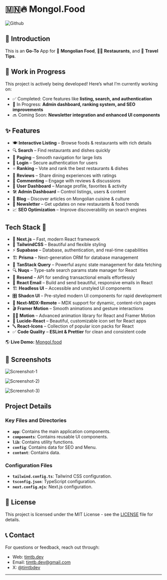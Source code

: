 # 🇲🇳🔥 Mongol.Food

![Github](https://github.com/user-attachments/assets/f38c9c6d-2c57-408f-9304-b7a2bc978ba5)

## 🚀 Introduction

This is an **Go-To** App for 🍲 **Mongolian Food**, 👨‍🍳 **Restaurants**, and 🧳 **Travel Tips**.

## 🚧 Work in Progress

This project is actively being developed! Here’s what I’m currently working on:

- ✅ Completed: Core features like **listing, search, and authentication**
- 🔄 In Progress: **Admin dashboard, ranking system, and SEO improvements**
- 🔜 Coming Soon: **Newsletter integration and enhanced UI components**

## ✨ Features

- 🍽️ **Interactive Listing** – Browse foods & restaurants with rich details
- 🔍 **Search** – Find restaurants and dishes quickly
- 📄 **Paging** – Smooth navigation for large lists
- 🔐 **Login** – Secure authentication for users
- ⭐ **Ranking** – Vote and rank the best restaurants & dishes
- 📝 **Reviews** – Share dining experiences with ratings
- 💬 **Commenting** – Engage with reviews & discussions
- 👤 **User Dashboard** – Manage profile, favorites & activity
- 🛠️ **Admin Dashboard** – Control listings, users & content
- 📝 **Blog** – Discover articles on Mongolian cuisine & culture
- 📩 **Newsletter** – Get updates on new restaurants & food trends
- 📈 **SEO Optimization** – Improve discoverability on search engines

## Tech Stack 🚀

- 🚀 **Next.js** – Fast, modern React framework
- 🎨 **TailwindCSS** – Beautiful and flexible styling
- ⚡ **Supabase** – Database, authentication, and real-time capabilities
- 🏗️ **Prisma** – Next-generation ORM for database management
- 🔄 **TanStack Query** – Powerful async state management for data fetching
- 🔍 **Nuqs** – Type-safe search params state manager for React
- 📧 **Resend** – API for sending transactional emails effortlessly
- 💌 **React Email** – Build and send beautiful, responsive emails in React
- 🏗️ **Headless UI** – Accessible and unstyled UI components
- 🎛️ **Shadcn UI** – Pre-styled modern UI components for rapid development
- 📜 **Next-MDX-Remote** – MDX support for dynamic, content-rich pages
- 🎬 **Framer Motion** – Smooth animations and gesture interactions
- 🏃‍♂️ **Motion** – Advanced animation library for React and Framer Motion
- 🎨 **Lucide-React** – Beautiful, customizable icon set for React apps
- 🔤 **React-Icons** – Collection of popular icon packs for React
- ✅ **Code Quality** – **ESLint & Prettier** for clean and consistent code

🌎 **Live Demo:** [Mongol.food](https://mongol.food)

## 📸 Screenshots

![Screenshot-1](https://github.com/user-attachments/assets/85e6651b-745b-41e6-be5f-b7ce06548633)

![Screenshot-2)](https://github.com/user-attachments/assets/9bb1caa3-f99c-4b9c-a2f5-933b7ee4af41)

![Screenshot-3)](https://github.com/user-attachments/assets/ed0c1a6c-fbaf-4386-997c-eb770208e7fd)

## Project Details

### Key Files and Directories

- **`app`**: Contains the main application components.
- **`components`**: Contains reusable UI components.
- **`lib`**: Contains utility functions.
- **`config`**: Contains data for SEO and Menu.
- **`content`**: Contains data.

### Configuration Files

- **`tailwind.config.ts`**: Tailwind CSS configuration.
- **`tsconfig.json`**: TypeScript configuration.
- **`next.config.mjs`**: Next.js configuration.

## 📝 License

This project is licensed under the MIT License - see the [LICENSE](LICENSE) file for details.

## 📞 Contact

For questions or feedback, reach out through:

- Web: [timtb.dev](https://timtb.dev)
- Email: timtb.dev@gmail.com
- X: [@timtbdev](https://x.com/timtbdev)

---
